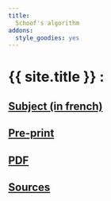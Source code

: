 ```yaml
---
title: 
  Schoof's algorithm
addons:
  style_goodies: yes
---
```


# {{ site.title }} :

## [Subject (in french)](http://defeo.lu/MA2-AlgoC/projects/schoof)

## [Pre-print](preprint)

## [PDF](/rapport/rapport)

## [Sources](https://github.com/danou/schoof/)
